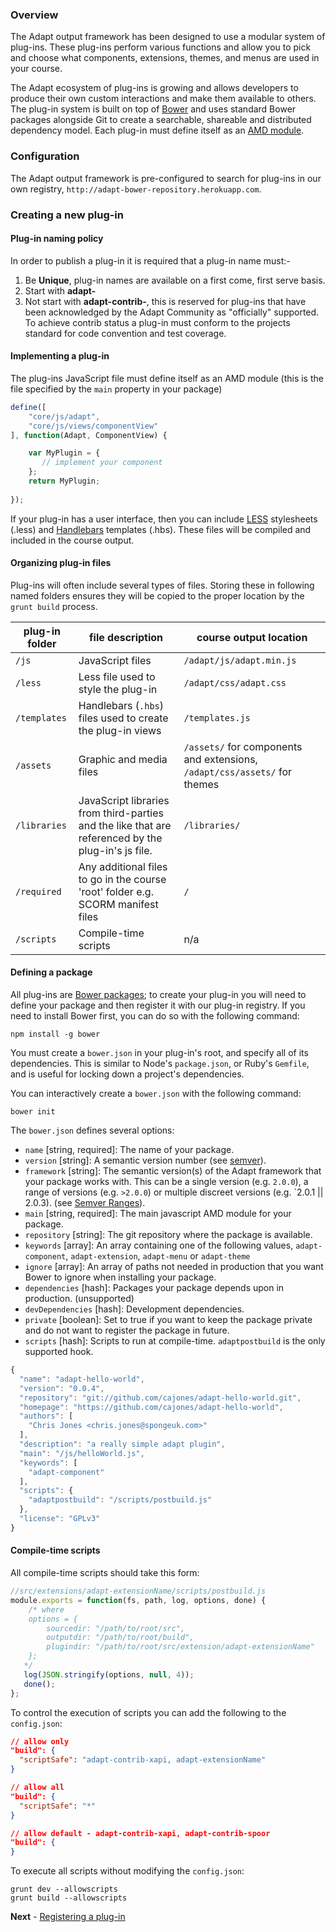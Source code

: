 ### Overview
The Adapt output framework has been designed to use a modular system of plug-ins. These plug-ins perform various  functions and allow you to pick and choose what components, extensions, themes, and menus are used in your course.

The Adapt ecosystem of plug-ins is growing and allows developers to produce their own custom interactions and make them available to others. The plug-in system is built on top of [Bower](http://bower.io/) and uses standard Bower packages alongside Git to create a searchable, shareable and distributed dependency model.
Each plug-in must define itself as an [AMD module](/amdjs/amdjs-api/wiki/AMD).

### Configuration
The Adapt output framework is pre-configured to search for plug-ins in our own registry, `http://adapt-bower-repository.herokuapp.com`.

### Creating a new plug-in


#### Plug-in naming policy
In order to publish a plug-in it is required that a plug-in name must:-

1. Be **Unique**, plug-in names are available on a first come, first serve basis.
2. Start with **adapt-**
3. Not start with **adapt-contrib-**, this is reserved for plug-ins that have been acknowledged by the Adapt Community as "officially" supported. To achieve contrib status a plug-in must conform to the projects standard for code convention and test coverage.

#### Implementing a plug-in
The plug-ins JavaScript file must define itself as an AMD module (this is the file specified by the `main` property in your package)

```js
define([
    "core/js/adapt",
    "core/js/views/componentView"
], function(Adapt, ComponentView) {

    var MyPlugin = {
       // implement your component
    };
    return MyPlugin;
   
});
```

If your plug-in has a user interface, then you can include [LESS](http://lesscss.org/) stylesheets (.less) and [Handlebars](http://handlebarsjs.com/) templates (.hbs).
These files will be compiled and included in the course output.

#### Organizing plug-in files
Plug-ins will often include several types of files. Storing these in following named folders ensures they will be copied to the proper location by the `grunt build` process.   

| plug-in folder | file description |  course output location |
| ---- | ---- | ---- | 
| `/js` | JavaScript files | `/adapt/js/adapt.min.js` |  
| `/less` | Less file used to style the plug-in | `/adapt/css/adapt.css` |
| `/templates` | Handlebars (`.hbs`) files used to create the plug-in views | `/templates.js` |
| `/assets` | Graphic and media files | `/assets/` for components and extensions, `/adapt/css/assets/` for themes|
| `/libraries` | JavaScript libraries from third-parties and the like that are referenced by the plug-in's js file. | `/libraries/`  |
| `/required` | Any additional files to go in the course 'root' folder e.g. SCORM manifest files | `/` |
| `/scripts` | Compile-time scripts | n/a |


#### Defining a package
All plug-ins are [Bower packages](http://bower.io); to create your plug-in you will need to define your package and then register it with our plug-in registry. If you need to install Bower first, you can do so with the following command:

```
npm install -g bower
```

You must create a `bower.json` in your plug-in's root, and specify all of its dependencies. This is similar to Node's `package.json`, or Ruby's `Gemfile`, and is useful for locking down a project's dependencies.

You can interactively create a `bower.json` with the following command:

```
bower init
```

The `bower.json` defines several options:

* `name` [string, required]: The name of your package.
* `version` [string]: A semantic version number (see [semver](http://semver.org/)).
* `framework` [string]: The semantic version(s) of the Adapt framework that your package works with. This can be a single version (e.g. `2.0.0`), a range of versions (e.g. `>2.0.0`) or multiple discreet versions (e.g. `2.0.1 || 2.0.3). (see [Semver Ranges](https://nodesource.com/blog/semver-a-primer#semver-ranges)).
* `main` [string, required]: The main javascript AMD module for your package.
* `repository` [string]: The git repository where the package is available.
* `keywords` [array]: An array containing one of the following values, `adapt-component`, `adapt-extension`, `adapt-menu` or `adapt-theme`
* `ignore` [array]: An array of paths not needed in production that you want Bower to ignore when installing your package.
* `dependencies` [hash]: Packages your package depends upon in production. (unsupported)
* `devDependencies` [hash]: Development dependencies.
* `private` [boolean]: Set to true if you want to keep the package private and do not want to register the package in future.
* `scripts` [hash]: Scripts to run at compile-time. ``adaptpostbuild`` is the only supported hook.

```js
{
  "name": "adapt-hello-world",
  "version": "0.0.4",
  "repository": "git://github.com/cajones/adapt-hello-world.git",
  "homepage": "https://github.com/cajones/adapt-hello-world",
  "authors": [
    "Chris Jones <chris.jones@spongeuk.com>"
  ],
  "description": "a really simple adapt plugin",
  "main": "/js/helloWorld.js",
  "keywords": [
    "adapt-component"
  ],
  "scripts": {
    "adaptpostbuild": "/scripts/postbuild.js"
  },
  "license": "GPLv3"
}
```

#### Compile-time scripts
All compile-time scripts should take this form:
```javascript
//src/extensions/adapt-extensionName/scripts/postbuild.js
module.exports = function(fs, path, log, options, done) {
    /* where
    options = {
        sourcedir: "/path/to/root/src",
        outputdir: "/path/to/root/build",
        plugindir: "/path/to/root/src/extension/adapt-extensionName"
    };
   */
   log(JSON.stringify(options, null, 4));
   done();
};
```
To control the execution of scripts you can add the following to the ``config.json``:
```json
// allow only
"build": {
  "scriptSafe": "adapt-contrib-xapi, adapt-extensionName"
}
```
```json
// allow all
"build": {
  "scriptSafe": "*"
}
```
```json
// allow default - adapt-contrib-xapi, adapt-contrib-spoor
"build": {
}
```
To execute all scripts without modifying the ``config.json``:
```
grunt dev --allowscripts
grunt build --allowscripts
```

**Next** - [Registering a plug-in](https://github.com/adaptlearning/adapt_framework/wiki/Registering-a-plugin)